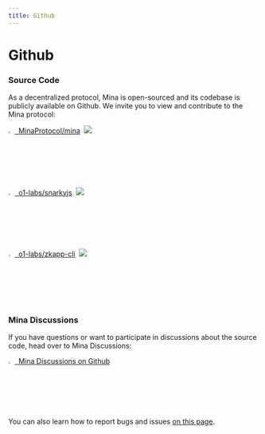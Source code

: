 ```yaml
---
title: Github
---
```


# Github


### Source Code

As a decentralized protocol, Mina is open-sourced and its codebase is publicly available on Github. We invite you to view and contribute to the Mina protocol:

[<img
    src="/img/Github64.png"
    alt="Github logo"
    width="2.5%"
  /> &nbsp;MinaProtocol/mina](https://github.com/MinaProtocol/mina)&nbsp; [<img src="https://img.shields.io/github/stars/minaprotocol/Mina?label=Star&style=social" />](https://github.com/MinaProtocol/mina)

[<img
    src="/img/Github64.png"
    alt="Github logo"
    width="2.5%"
  /> &nbsp;o1-labs/snarkyjs](https://github.com/o1-labs/snarkyjs)&nbsp; [<img src="https://img.shields.io/github/stars/o1-labs/snarkyjs?label=Star&style=social" />](https://github.com/o1-labs/snarkyjs)

[<img
    src="/img/Github64.png"
    alt="Github logo"
    width="2.5%"
  /> &nbsp;o1-labs/zkapp-cli](https://github.com/o1-labs/zkapp-cli)&nbsp; [<img src="https://img.shields.io/github/stars/o1-labs/zkapp-cli?label=Star&style=social" />](https://github.com/o1-labs/zkapp-cli)

### Mina Discussions

If you have questions or want to participate in discussions about the source code, head over to Mina Discussions:

[<img
    src="/img/Github64.png"
    alt="Github logo"
    width="2.5%"
  /> &nbsp;Mina Discussions on Github](https://github.com/MinaProtocol/mina/discussions)

You can also learn how to report bugs and issues [on this page](./bug-bounty-program).
